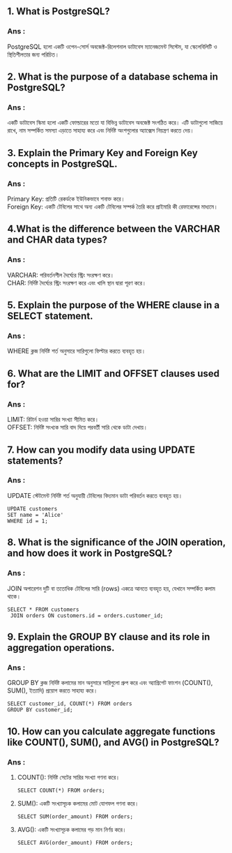 ## 1. What is PostgreSQL?
### Ans : 
PostgreSQL হলো একটি ওপেন-সোর্স অবজেক্ট-রিলেশনাল ডাটাবেস ম্যানেজমেন্ট সিস্টেম, যা স্কেলেবিলিটি ও স্থিতিশীলতার জন্য পরিচিত।

## 2. What is the purpose of a database schema in PostgreSQL? 
### Ans  : 
একটি ডাটাবেস স্কিমা হলো একটি ফোল্ডারের মতো যা বিভিন্ন ডাটাবেস অবজেক্ট সংগঠিত করে। এটি ডাটাগুলো সাজিয়ে রাখে, নাম সম্পর্কিত সমস্যা এড়াতে সাহায্য করে এবং নির্দিষ্ট অংশগুলোর অ্যাক্সেস নিয়ন্ত্রণ করতে দেয়।

## 3. Explain the Primary Key and Foreign Key concepts in PostgreSQL. 
### Ans  : 
Primary Key: প্রতিটি রেকর্ডকে ইউনিকভাবে শনাক্ত করে। </br>
Foreign Key: একটি টেবিলের সাথে অন্য একটি টেবিলের সম্পর্ক তৈরি করে প্রাইমারি কী রেফারেন্সের মাধ্যমে।

## 4.What is the difference between the VARCHAR and CHAR data types? 
### Ans : 
VARCHAR: পরিবর্তনশীল দৈর্ঘ্যের স্ট্রিং সংরক্ষণ করে।</br>
CHAR: নির্দিষ্ট দৈর্ঘ্যের স্ট্রিং সংরক্ষণ করে এবং খালি স্থান দ্বারা পূরণ করে।

## 5. Explain the purpose of the WHERE clause in a SELECT statement. 
### Ans  : 
 WHERE ক্লজ নির্দিষ্ট শর্ত অনুসারে সারিগুলো ফিল্টার করতে ব্যবহৃত হয়।

## 6. What are the LIMIT and OFFSET clauses used for? 
### Ans  : 
LIMIT: রিটার্ন হওয়া সারির সংখ্যা সীমিত করে।</br>
OFFSET:  নির্দিষ্ট সংখ্যক সারি বাদ দিয়ে পরবর্তী সারি থেকে ডাটা দেখায়।

## 7. How can you modify data using UPDATE statements? 
### Ans  :  
UPDATE স্টেটমেন্ট নির্দিষ্ট শর্ত অনুযায়ী টেবিলের বিদ্যমান ডাটা পরিবর্তন করতে ব্যবহৃত হয়।
```
UPDATE customers
SET name = 'Alice'
WHERE id = 1; 

```

## 8. What is the significance of the JOIN operation, and how does it work in PostgreSQL? 
### Ans : 
JOIN অপারেশন দুটি বা ততোধিক টেবিলের সারি (rows) একত্রে আনতে ব্যবহৃত হয়, যেখানে সম্পর্কিত কলাম থাকে।
```
SELECT * FROM customers
 JOIN orders ON customers.id = orders.customer_id; 
```

## 9. Explain the GROUP BY clause and its role in aggregation operations. 
### Ans  :
 GROUP BY ক্লজ নির্দিষ্ট কলামের মান অনুসারে সারিগুলো গ্রুপ করে এবং অ্যাগ্রিগেট ফাংশন (COUNT(), SUM(), ইত্যাদি) প্রয়োগ করতে সাহায্য করে।

```
SELECT customer_id, COUNT(*) FROM orders
GROUP BY customer_id;

```
## 10. How can you calculate aggregate functions like COUNT(), SUM(), and AVG() in PostgreSQL? 
### Ans :
1. COUNT(): নির্দিষ্ট সেটের সারির সংখ্যা গণনা করে। </br>
   ```
   SELECT COUNT(*) FROM orders;

   ```
2. SUM(): একটি সংখ্যাসূচক কলামের মোট যোগফল গণনা করে।</br>
   ```
   SELECT SUM(order_amount) FROM orders;

   ```
3. AVG(): একটি সংখ্যাসূচক কলামের গড় মান নির্ণয় করে।</br>
   ```
   SELECT AVG(order_amount) FROM orders;

   ```

   